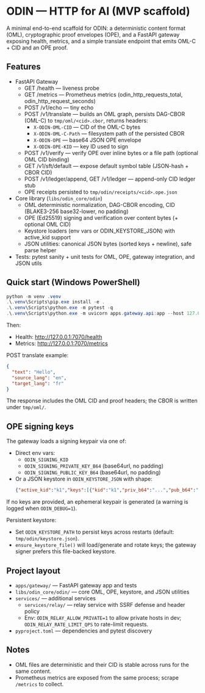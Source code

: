 # ODIN — HTTP for AI (MVP scaffold)

A minimal end-to-end scaffold for ODIN: a deterministic content format (OML), cryptographic proof envelopes (OPE), and a FastAPI gateway exposing health, metrics, and a simple translate endpoint that emits OML-C + CID and an OPE proof.

## Features

- FastAPI Gateway
  - GET /health — liveness probe
  - GET /metrics — Prometheus metrics (odin_http_requests_total, odin_http_request_seconds)
  - POST /v1/echo — tiny echo
  - POST /v1/translate — builds an OML graph, persists DAG-CBOR (OML-C) to `tmp/oml/<cid>.cbor`, returns headers:
    - `X-ODIN-OML-CID` — CID of the OML-C bytes
    - `X-ODIN-OML-C-Path` — filesystem path of the persisted CBOR
    - `X-ODIN-OPE` — base64 JSON OPE envelope
    - `X-ODIN-OPE-KID` — key ID used to sign
  - POST /v1/verify — verify OPE over inline bytes or a file path (optional OML CID binding)
  - GET /v1/sft/default — expose default symbol table (JSON-hash + CBOR CID)
  - POST /v1/ledger/append, GET /v1/ledger — append-only CID ledger stub
  - OPE receipts persisted to `tmp/odin/receipts/<cid>.ope.json`
- Core library (`libs/odin_core/odin`)
  - OML deterministic normalization, DAG-CBOR encoding, CID (BLAKE3-256 base32-lower, no padding)
  - OPE (Ed25519) signing and verification over content bytes (+ optional OML CID)
  - Keystore loaders (env vars or ODIN_KEYSTORE_JSON) with active_kid support
  - JSON utilities: canonical JSON bytes (sorted keys + newline), safe parse helper
- Tests: pytest sanity + unit tests for OML, OPE, gateway integration, and JSON utils

## Quick start (Windows PowerShell)

```powershell
python -m venv .venv
.\.venv\Scripts\pip.exe install -e .
.\.venv\Scripts\python.exe -m pytest -q
.\.venv\Scripts\python.exe -m uvicorn apps.gateway.api:app --host 127.0.0.1 --port 7070
```

Then:
- Health: http://127.0.0.1:7070/health
- Metrics: http://127.0.0.1:7070/metrics

POST translate example:
```json
{
  "text": "Hello",
  "source_lang": "en",
  "target_lang": "fr"
}
```

The response includes the OML CID and proof headers; the CBOR is written under `tmp/oml/`.

## OPE signing keys

The gateway loads a signing keypair via one of:

- Direct env vars:
  - `ODIN_SIGNING_KID`
  - `ODIN_SIGNING_PRIVATE_KEY_B64` (base64url, no padding)
  - `ODIN_SIGNING_PUBLIC_KEY_B64` (base64url, no padding)
- Or a JSON keystore in `ODIN_KEYSTORE_JSON` with shape:
  ```json
  {"active_kid":"k1","keys":[{"kid":"k1","priv_b64":"...","pub_b64":"...","active":true}]}
  ```

If no keys are provided, an ephemeral keypair is generated (a warning is logged when `ODIN_DEBUG=1`).

Persistent keystore:
- Set `ODIN_KEYSTORE_PATH` to persist keys across restarts (default: `tmp/odin/keystore.json`).
- `ensure_keystore_file()` will load/generate and rotate keys; the gateway signer prefers this file-backed keystore.

## Project layout

- `apps/gateway/` — FastAPI gateway app and tests
- `libs/odin_core/odin/` — core OML, OPE, keystore, and JSON utilities
- `services/` — additional services
  - `services/relay/` — relay service with SSRF defense and header policy
  - Env: `ODIN_RELAY_ALLOW_PRIVATE=1` to allow private hosts in dev; `ODIN_RELAY_RATE_LIMIT_QPS` to rate-limit requests.
- `pyproject.toml` — dependencies and pytest discovery

## Notes

- OML files are deterministic and their CID is stable across runs for the same content.
- Prometheus metrics are exposed from the same process; scrape `/metrics` to collect.
